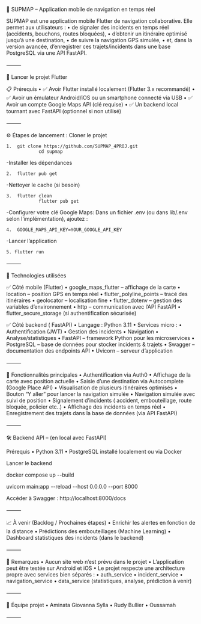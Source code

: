 📱 SUPMAP – Application mobile de navigation en temps réel

SUPMAP est une application mobile Flutter de navigation collaborative. Elle permet aux utilisateurs :
	•	de signaler des incidents en temps réel (accidents, bouchons, routes bloquées),
	•	d’obtenir un itinéraire optimisé jusqu’à une destination,
	•	de suivre la navigation GPS simulée,
	•	et, dans la version avancée, d’enregistrer ces trajets/incidents dans une base PostgreSQL via une API FastAPI.

⸻

🚀 Lancer le projet Flutter

📋 Prérequis
	•	✅ Avoir Flutter installé localement (Flutter 3.x recommandé)
	•	✅ Avoir un émulateur Android/iOS ou un smartphone connecté via USB
	•	✅ Avoir un compte Google Maps API (clé requise)
	•	✅ Un backend local tournant avec FastAPI (optionnel si non utilisé)

⸻

⚙️ Étapes de lancement : Cloner le projet

	1.	git clone https://github.com/SUPMAP_4PROJ.git
                cd supmap

-Installer les dépendances

	2.	flutter pub get

-Nettoyer le cache (si besoin)

	3.	flutter clean
                flutter pub get

-Configurer votre clé Google Maps: Dans un fichier .env (ou dans lib/.env selon l’implémentation), ajoutez :


	4.	GOOGLE_MAPS_API_KEY=YOUR_GOOGLE_API_KEY

-Lancer l’application


	5. flutter run	



⸻

🔧 Technologies utilisées

✅ Côté mobile (Flutter)
	•	google_maps_flutter – affichage de la carte
	•	location – position GPS en temps réel
	•	flutter_polyline_points – tracé des itinéraires
	•	geolocator – localisation fine
	•	flutter_dotenv – gestion des variables d’environnement
	•	http – communication avec l’API FastAPI
	•	flutter_secure_storage (si authentification sécurisée)

✅ Côté backend ( FastAPI)
	•	Langage : Python 3.11
	•	Services micro :
	•	Authentification (JWT)
	•	Gestion des incidents
	•	Navigation
	•	Analyse/statistiques
	•	FastAPI – framework Python pour les microservices
	•	PostgreSQL – base de données pour stocker incidents & trajets
	•	Swagger – documentation des endpoints API
	•	Uvicorn – serveur d’application

⸻

🧪 Fonctionnalités principales
	•	Authentification via Auth0
	•	Affichage de la carte avec position actuelle
	•	Saisie d’une destination via Autocomplete (Google Place API)
	•	Visualisation de plusieurs itinéraires optimisés
  • Bouton “Y aller” pour lancer la navigation simulée
	•	Navigation simulée avec suivi de position
	•	Signalement d’incidents ( accident, embouteillage, route bloquée, policier etc..)
	•	Affichage des incidents en temps réel
	•	Enregistrement des trajets dans la base de données (via API FastAPI)

⸻

🛠️ Backend API – (en local avec FastAPI)

Prérequis
	•	Python 3.11
	•	PostgreSQL installé localement ou via Docker

Lancer le backend

docker compose up --build

uvicorn main:app --reload --host 0.0.0.0 --port 8000

Accéder à Swagger : http://localhost:8000/docs

⸻

📈 À venir (Backlog / Prochaines étapes)
	•	Enrichir les alertes en fonction de la distance
	•	Prédictions des embouteillages (Machine Learning)
	•	Dashboard statistiques des incidents (dans le backend)
 
⸻

📌 Remarques
	•	Aucun site web n’est prévu dans le projet
	•	L’application peut être testée sur Android et iOS
	•	Le projet respecte une architecture propre avec services bien séparés :
	•	auth_service
	•	incident_service
	•	navigation_service
	•	data_service (statistiques, analyse, prédiction à venir)

⸻

👥 Équipe projet
	•	Aminata Giovanna Sylla 
	•	Rudy Bullier
  •	Oussamah

⸻
